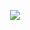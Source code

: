 <p align="center">
  <a>
    <img src="https://github.com/PyKestrel/PyKestrel/assets/42158489/79be3b6d-93b6-4176-a11b-b4099786a869" />
  </a>
</p>
</p>
